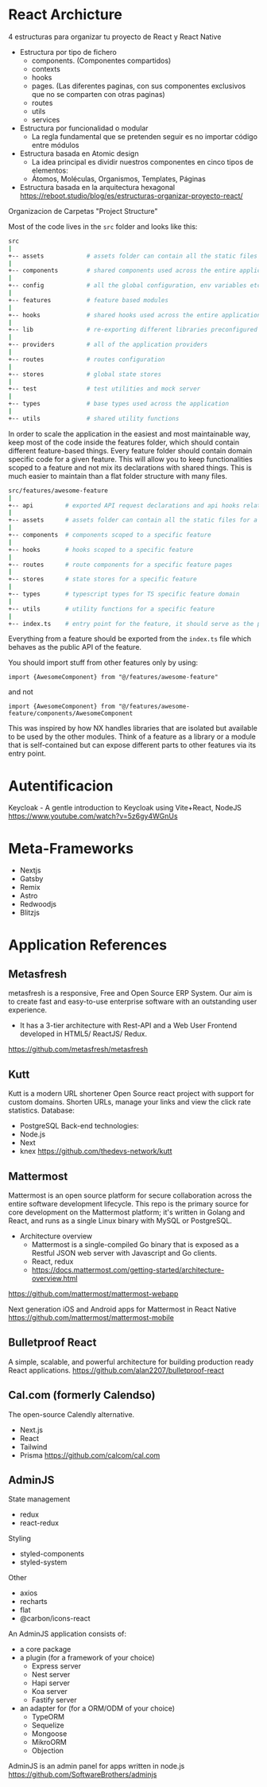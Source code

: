 # React Archicture

4 estructuras para organizar tu proyecto de React y React Native
- Estructura por tipo de fichero
  - components. (Componentes compartidos)
  - contexts
  - hooks
  - pages. (Las diferentes paginas, con sus componentes exclusivos que no se comparten con otras paginas)
  - routes
  - utils
  - services
- Estructura por funcionalidad o modular
  - La regla fundamental que se pretenden seguir es no importar código entre módulos
- Estructura basada en Atomic design
  - La idea principal es dividir nuestros componentes en cinco tipos de elementos:
  - Átomos, Moléculas, Organismos, Templates, Páginas
- Estructura basada en la arquitectura hexagonal
https://reboot.studio/blog/es/estructuras-organizar-proyecto-react/


Organizacion de Carpetas "Project Structure"

Most of the code lives in the `src` folder and looks like this:

```sh
src
|
+-- assets            # assets folder can contain all the static files such as images, fonts, etc.
|
+-- components        # shared components used across the entire application
|
+-- config            # all the global configuration, env variables etc. get exported from here and used in the app
|
+-- features          # feature based modules
|
+-- hooks             # shared hooks used across the entire application
|
+-- lib               # re-exporting different libraries preconfigured for the application
|
+-- providers         # all of the application providers
|
+-- routes            # routes configuration
|
+-- stores            # global state stores
|
+-- test              # test utilities and mock server
|
+-- types             # base types used across the application
|
+-- utils             # shared utility functions
```

In order to scale the application in the easiest and most maintainable way, keep most of the code inside the features folder, which should contain different feature-based things. Every feature folder should contain domain specific code for a given feature. This will allow you to keep functionalities scoped to a feature and not mix its declarations with shared things. This is much easier to maintain than a flat folder structure with many files.

```sh
src/features/awesome-feature
|
+-- api         # exported API request declarations and api hooks related to a specific feature
|
+-- assets      # assets folder can contain all the static files for a specific feature
|
+-- components  # components scoped to a specific feature
|
+-- hooks       # hooks scoped to a specific feature
|
+-- routes      # route components for a specific feature pages
|
+-- stores      # state stores for a specific feature
|
+-- types       # typescript types for TS specific feature domain
|
+-- utils       # utility functions for a specific feature
|
+-- index.ts    # entry point for the feature, it should serve as the public API of the given feature and exports everything that should be used outside the feature
```

Everything from a feature should be exported from the `index.ts` file which behaves as the public API of the feature.

You should import stuff from other features only by using:

`import {AwesomeComponent} from "@/features/awesome-feature"`

and not

`import {AwesomeComponent} from "@/features/awesome-feature/components/AwesomeComponent`

This was inspired by how NX handles libraries that are isolated but available to be used by the other modules. Think of a feature as a library or a module that is self-contained but can expose different parts to other features via its entry point.

# Autentificacion


Keycloak - A gentle introduction to Keycloak using Vite+React, NodeJS 
https://www.youtube.com/watch?v=5z6gy4WGnUs


# Meta-Frameworks


- Nextjs
- Gatsby
- Remix
- Astro
- Redwoodjs
- Blitzjs



# Application References


## Metasfresh


metasfresh is a responsive, Free and Open Source ERP System. Our aim is to create fast and easy-to-use enterprise software with an outstanding user experience.

- It has a 3-tier architecture with Rest-API and a Web User Frontend developed in HTML5/ ReactJS/ Redux.

https://github.com/metasfresh/metasfresh


## Kutt

Kutt is a modern URL shortener Open Source react project with support for custom domains. Shorten URLs, manage your links and view the click rate statistics.
Database:
- PostgreSQL
Back-end technologies:
- Node.js
- Next
- knex
https://github.com/thedevs-network/kutt

## Mattermost

Mattermost is an open source platform for secure collaboration across the entire software development lifecycle. This repo is the primary source for core development on the Mattermost platform; it's written in Golang and React, and runs as a single Linux binary with MySQL or PostgreSQL. 
- Architecture overview
  - Mattermost is a single-compiled Go binary that is exposed as a Restful JSON web server with Javascript and Go clients.
  - React, redux
  - https://docs.mattermost.com/getting-started/architecture-overview.html
  
https://github.com/mattermost/mattermost-webapp


Next generation iOS and Android apps for Mattermost in React Native 
https://github.com/mattermost/mattermost-mobile


## Bulletproof React 

A simple, scalable, and powerful architecture for building production ready React applications.
https://github.com/alan2207/bulletproof-react
 

## Cal.com (formerly Calendso)

The open-source Calendly alternative. 

- Next.js
- React
- Tailwind
- Prisma
https://github.com/calcom/cal.com

## AdminJS

State management
- redux
- react-redux

Styling
- styled-components
- styled-system

Other
- axios
- recharts
- flat
- @carbon/icons-react

An AdminJS application consists of:
- a core package
- a plugin (for a framework of your choice)
  - Express server
  - Nest server
  - Hapi server
  - Koa server
  - Fastify server
- an adapter for (for a ORM/ODM of your choice)
  - TypeORM
  - Sequelize
  - Mongoose
  - MikroORM
  - Objection

AdminJS is an admin panel for apps written in node.js 
https://github.com/SoftwareBrothers/adminjs
